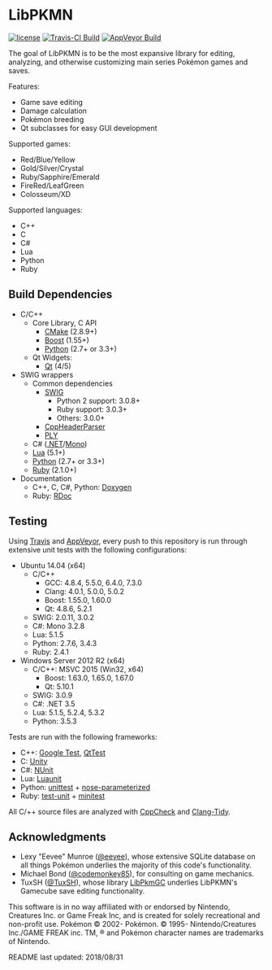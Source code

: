 LibPKMN
===============================================

[![license](https://img.shields.io/badge/license-MIT-blue.svg)](https://github.com/ncorgan/libpkmn/blob/master/LICENSE.txt)
[![Travis-CI Build](https://travis-ci.org/ncorgan/libpkmn.svg)](https://travis-ci.org/ncorgan/libpkmn)
[![AppVeyor Build](https://ci.appveyor.com/api/projects/status/github/ncorgan/libpkmn)](https://ci.appveyor.com/project/ncorgan/libpkmn)

The goal of LibPKMN is to be the most expansive library for editing, analyzing, and otherwise customizing main
series Pokémon games and saves.

Features:
 * Game save editing
 * Damage calculation
 * Pokémon breeding
 * Qt subclasses for easy GUI development

Supported games:
 * Red/Blue/Yellow
 * Gold/Silver/Crystal
 * Ruby/Sapphire/Emerald
 * FireRed/LeafGreen
 * Colosseum/XD

Supported languages:
 * C++
 * C
 * C#
 * Lua
 * Python
 * Ruby

Build Dependencies
-------------------------------------

* C/C++
  * Core Library, C API
    * [CMake](https://www.cmake.org) (2.8.9+)
    * [Boost](https://www.boost.org) (1.55+)
    * [Python](https://www.python.org) (2.7+ or 3.3+)
  * Qt Widgets:
    * [Qt](https://www.qt.io) (4/5)
* SWIG wrappers
  * Common dependencies
    * [SWIG](http://swig.org/)
      * Python 2 support: 3.0.8+
      * Ruby support: 3.0.3+
      * Others: 3.0.0+
    * [CppHeaderParser](https://pypi.python.org/pypi/CppHeaderParser/)
    * [PLY](https://pypi.python.org/pypi/ply)
  * C# ([.NET](https://www.microsoft.com/net)/[Mono](http://www.mono-project.com/))
  * [Lua](https://www.lua.org) (5.1+)
  * [Python](https://www.python.org) (2.7+ or 3.3+)
  * [Ruby](https://www.ruby-lang.org) (2.1.0+)
* Documentation
  * C++, C, C#, Python: [Doxygen](https://www.stack.nl/~dimitri/doxygen/)
  * Ruby: [RDoc](https://github.com/ruby/rdoc)

Testing
-------------------------------------

Using [Travis](https://travis-ci.org/ncorgan/libpkmn) and
[AppVeyor](https://ci.appveyor.com/project/ncorgan/libpkmn), every push to this
repository is run through extensive unit tests with the following configurations:

 * Ubuntu 14.04 (x64)
   * C/C++
     * GCC: 4.8.4, 5.5.0, 6.4.0, 7.3.0
     * Clang: 4.0.1, 5.0.0, 5.0.2
     * Boost: 1.55.0, 1.60.0
     * Qt: 4.8.6, 5.2.1
   * SWIG: 2.0.11, 3.0.2
   * C#: Mono 3.2.8
   * Lua: 5.1.5
   * Python: 2.7.6, 3.4.3
   * Ruby: 2.4.1
 * Windows Server 2012 R2 (x64)
   * C/C++: MSVC 2015 (Win32, x64)
     * Boost: 1.63.0, 1.65.0, 1.67.0
     * Qt: 5.10.1
   * SWIG: 3.0.9
   * C#: .NET 3.5
   * Lua: 5.1.5, 5.2.4, 5.3.2
   * Python: 3.5.3

Tests are run with the following frameworks:
 * C++: [Google Test](https://github.com/google/googletest), [QtTest](http://doc.qt.io/qt-5/qttest-index.html)
 * C: [Unity](https://github.com/ThrowTheSwitch/Unity)
 * C#: [NUnit](https://www.nunit.org/)
 * Lua: [Luaunit](https://github.com/bluebird75/luaunit)
 * Python: [unittest](https://docs.python.org/3/library/unittest.html) + [nose-parameterized](https://pypi.python.org/pypi/nose-parameterized/)
 * Ruby: [test-unit](https://github.com/test-unit/test-unit) + [minitest](https://github.com/seattlerb/minitest)

All C/++ source files are analyzed with [CppCheck](http://cppcheck.sourceforge.net/) and [Clang-Tidy](http://clang.llvm.org/extra/clang-tidy/).

Acknowledgments
-------------------------------------

* Lexy "Eevee" Munroe ([@eevee](https://github.com/eevee)), whose extensive SQLite database on all things Pokémon underlies the majority of this code's functionality.
* Michael Bond ([@codemonkey85](https://github.com/codemonkey85)), for consulting on game mechanics.
* TuxSH ([@TuxSH](https://github.com/TuxSH)), whose library [LibPkmGC](https://github.com/TuxSH/PkmGCTools) underlies LibPKMN's Gamecube save editing functionality.

This software is in no way affiliated with or endorsed by Nintendo, Creatures Inc. or Game Freak Inc, and is created for solely recreational and non-profit use. Pokémon © 2002- Pokémon. © 1995- Nintendo/Creatures Inc./GAME FREAK inc. TM, ® and Pokémon character names are trademarks of Nintendo.

README last updated: 2018/08/31
